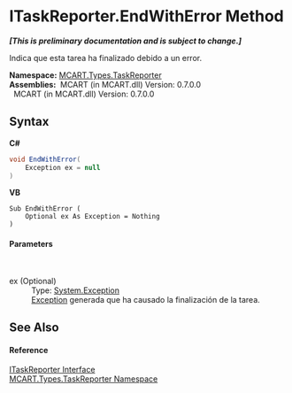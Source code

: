 # ITaskReporter.EndWithError Method 
 _**\[This is preliminary documentation and is subject to change.\]**_

Indica que esta tarea ha finalizado debido a un error.

**Namespace:**&nbsp;<a href="256f3901-18cb-eeca-835c-7de778822db3">MCART.Types.TaskReporter</a><br />**Assemblies:**&nbsp;&nbsp;MCART (in MCART.dll) Version: 0.7.0.0<br />&nbsp;&nbsp;MCART (in MCART.dll) Version: 0.7.0.0<br />

## Syntax

**C#**<br />
``` C#
void EndWithError(
	Exception ex = null
)
```

**VB**<br />
``` VB
Sub EndWithError ( 
	Optional ex As Exception = Nothing
)
```


#### Parameters
&nbsp;<dl><dt>ex (Optional)</dt><dd>Type: <a href="http://msdn2.microsoft.com/es-es/library/c18k6c59" target="_blank">System.Exception</a><br /><a href="http://msdn2.microsoft.com/es-es/library/c18k6c59" target="_blank">Exception</a> generada que ha causado la finalización de la tarea.</dd></dl>

## See Also


#### Reference
<a href="33635590-5f82-4893-14af-1a5de20591b5">ITaskReporter Interface</a><br /><a href="256f3901-18cb-eeca-835c-7de778822db3">MCART.Types.TaskReporter Namespace</a><br />